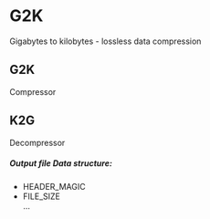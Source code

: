 G2K
===
Gigabytes to kilobytes - lossless data compression

G2K
---
Compressor


K2G
---
Decompressor

##### Output file Data structure:

- HEADER_MAGIC
- FILE_SIZE  
...
